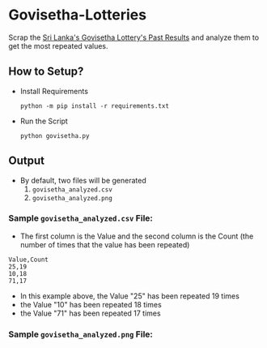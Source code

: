 # Govisetha-Lotteries

Scrap the [Sri Lanka's Govisetha Lottery's Past Results](https://www.nlb.lk/results/govisetha) and analyze them to get the most repeated values.

## How to Setup?

- Install Requirements
    ```
    python -m pip install -r requirements.txt
    ```

- Run the Script
    ```
    python govisetha.py
    ```

## Output

- By default, two files will be generated
    1. `govisetha_analyzed.csv`
    2. `govisetha_analyzed.png`

### Sample `govisetha_analyzed.csv` File:

- The first column is the Value and the second column is the Count (the number of times that the value has been repeated)

```
Value,Count
25,19
10,18
71,17
```

- In this example above, the Value "25" has been repeated 19 times
- the Value "10" has been repeated 18 times
- the Value "71" has been repeated 17 times

### Sample `govisetha_analyzed.png` File:
